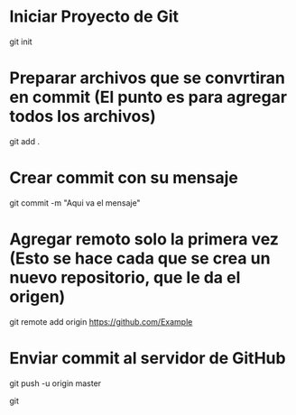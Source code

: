# Iniciar Proyecto de Git
git init 

# Preparar archivos que se convrtiran en commit  (El punto es para agregar todos los archivos)
git add .

# Crear commit con su mensaje 
git commit -m "Aqui va el mensaje"

# Agregar remoto solo la primera vez (Esto se hace cada que se crea un nuevo repositorio, que le da el origen)
git remote add origin https://github.com/Example

# Enviar commit al servidor de GitHub
git push -u origin master 

git